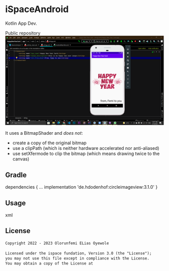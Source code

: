 # iSpaceAndroid
 Kotlin App Dev.

Public repository
![Screenshot](https://github.com/KingElias-1/iSpaceAndroid/blob/main/HappyNewYearCard/Screenshot%20(41).png)

It uses a BitmapShader and *does not*:
* create a copy of the original bitmap
* use a clipPath (which is neither hardware accelerated nor anti-aliased)
* use setXfermode to clip the bitmap (which means drawing twice to the canvas)

Gradle
------

dependencies {
    ...
    implementation 'de.hdodenhof:circleimageview:3.1.0'
}


Usage
-----
xml
 <ImageView
            android:id="@+id/image_view_dice_one"
            android:layout_width="wrap_content"
            android:layout_height="wrap_content"
            android:layout_weight="1"
            android:contentDescription="@string/str_image_desc_one"
            android:padding="@dimen/padding_eight"
            android:src="@drawable/dice_empty"
            tools:src="@drawable/dice5" />
		


License
-------

    Copyright 2022 - 2023 Olorunfemi ELias Oyewole

    Licensed under the ispace fundation, Version 3.0 (the "License");
    you may not use this file except in compliance with the License.
    You may obtain a copy of the License at